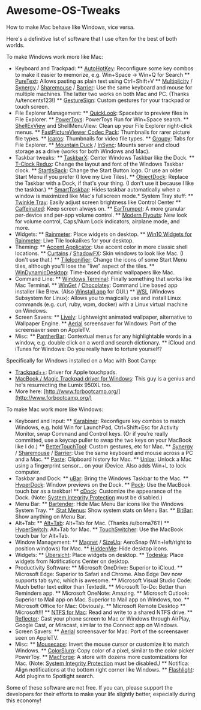 # Awesome-OS-Tweaks
How to make Mac behave like Windows, vice versa.

Here's a definitive list of software that I use often for the best of both worlds.

To make Windows work more like Mac:
* Keyboard and Trackpad:
   ** [AutoHotKey](https://www.autohotkey.com/): Reconfigure some key combos to make it easier to memorize, e.g. Win+Space -> Win+Q for Search
   ** [PureText](https://www.microsoft.com/en-us/p/puretext/9pkjv6319qtl): Allows pasting as plain text using Ctrl+Shift+V
   ** [Multiplicity](https://www.stardock.com/products/multiplicity/) / [Synergy](https://symless.com/synergy) / [Sharemouse](https://www.sharemouse.com/) / [Barrier](https://github.com/debauchee/barrier): Use the same keyboard and mouse for multiple machines. The latter two works on both Mac and PC. (Thanks /u/tencents123!)
   ** [GestureSign](https://gesturesign.win/): Custom gestures for your trackpad or touch screen.
* File Explorer Management:
   ** [QuickLook](https://www.microsoft.com/en-us/p/quicklook/9nv4bs3l1h4s): Spacebar to preview files in File Explorer.
   ** [PowerToys](https://github.com/microsoft/PowerToys): PowerToys Run for Win+Space search.
   ** [ShellExView](https://www.nirsoft.net/utils/shexview.html) and ShellMenuView: Clean up your File Explorer right-click menus.
   ** [FastPictureViewer Codec Pack](http://www.fastpictureviewer.com/codecs/): Thumbnails for rarer picture file types.
   ** [Icaros](https://www.videohelp.com/software/Icaros): Thumbnails for video file types.
   ** [Groupy](https://www.stardock.com/products/groupy/): Tabs for File Explorer.
   ** [Mountain Duck](https://mountainduck.io/) / [InSync](https://www.insynchq.com/): Mounts server and cloud storage as a drive (works for both Windows and Mac).
* Taskbar tweaks:
   ** [TaskbarX](https://www.microsoft.com/en-us/p/taskbarx/9pcmz6bxk8gh): Center Windows Taskbar like the Dock.
   ** [T-Clock Redux](https://github.com/White-Tiger/T-Clock): Change the layout and font of the Windows Taskbar clock.
   ** [StartIsBack](https://startisback.com/): Change the Start Button logo. Or use an older Start Menu if you prefer (I love my Live Tiles).
   ** [ObjectDock](https://www.stardock.com/products/objectdock/): Replace the Taskbar with a Dock, if that's your thing. (I don't use it because I like the taskbar.)
   ** [SmartTaskbar](https://github.com/ChanpleCai/SmartTaskbar): Hides taskbar automatically when a window is maximized like Mac's fullscreen mode.* System Tray stuff:
   ** [Twinkle Tray](https://twinkletray.com/): Easily adjust screen brightness like Control Center
   ** [Caffeinated](http://desmondbrand.com/caffeinated/): Keep screen always on.
   ** [EarTrumpet](https://eartrumpet.app/): A more granular per-device and per-app volume control.
   ** [Modern Flyouts](https://www.microsoft.com/en-us/p/modernflyouts-preview/9mt60qv066rp): New look for volume control, Caps/Num Lock indicators, airplane mode, and more.
* Widgets:
   ** [Rainmeter](https://www.rainmeter.net/): Place widgets on desktop.
   ** [Win10 Widgets for Rainmeter](https://win10widgets.com/): Live Tile lookalikes for your desktop.
* Theming:
   ** [Accent Applicator](https://www.microsoft.com/en-us/p/accent-applicator/9mv99lwl2hk5): Use accent color in more classic shell locations.
   ** [Curtains](https://www.stardock.com/products/curtains/) / [ShadowFX](https://www.stardock.com/products/shadowfx/): Skin windows to look like Mac. (I don't use that.)
   ** [TileIconifier](https://github.com/Jonno12345/TileIconifier/releases): Change the icons of some Start Menu tiles, although you'll lose the "live" aspect of the tiles.
   ** [WinDynamicDesktop](https://www.microsoft.com/en-us/p/windynamicdesktop/9nm8n7dq3z5f): Time-based dynamic wallpapers like Mac.
* Command Line:
   ** [Windows Terminal](https://www.microsoft.com/en-us/p/windows-terminal/9n0dx20hk701): Finally something that works like Mac Terminal.
   ** [WinGet](https://github.com/microsoft/winget-cli) / [Chocolatey](https://chocolatey.org/): Command Line based app installer like Brew. (Also [Winstall.app](https://winstall.app/) for GUI.)
   ** [WSL](https://docs.microsoft.com/en-us/windows/wsl/) (Windows Subsystem for Linux): Allows you to magically use and install Linux commands (e.g. curl, ruby, wpm, docker) with a Linux virtual machine on Windows.
* Screen Savers:
   ** [Lively](https://www.microsoft.com/en-us/p/lively-wallpaper/9ntm2qc6qws7?activetab=pivot:overviewtab&atc=true): Lightweight animated wallpaper, alternative to Wallpaper Engine.
   ** [Aerial](https://github.com/cDima/Aerial/) screensaver for Windows: Port of the screensaver seen on AppleTV.
* Misc:
   ** [PantherBar](https://www.microsoft.com/en-us/p/pantherbar/9npz2tvkjvt7?atc=true): Contextual menus for any highlightable words in a window, e.g. double click on a word and search dictionary.
   ** iCloud and iTunes for Windows: Do you really have to torture yourself?

Specifically for Windows installed on a Mac with Boot Camp:
* [Trackpad++](http://trackpad.forbootcamp.org/): Driver for Apple touchpads.
* [MacBook / Magic Trackpad driver for Windows](https://github.com/imbushuo/mac-precision-touchpad): This guy is a genius and he's resurrecting the Lumix 950XL too.
* More here: [http://www.forbootcamp.org/](http://www.forbootcamp.org/)

To make Mac work more like Windows:
* Keyboard and Input:
   ** [Karabiner](https://karabiner-elements.pqrs.org/): Reconfigure key combos to match Windows, e.g. hold Win for LaunchPad, Ctrl+Shift+Esc for Activity Monitor, swap Command and Control keys. (Or if you're really committed, use a keycap puller to swap the two keys on your MacBook like I do.)
   ** [BetterTouchTool](https://folivora.ai/downloads): Custom gestures, etc for Mac.
   ** [Synergy](https://symless.com/synergy) / [Sharemouse](https://www.sharemouse.com/) / [Barrier](https://github.com/debauchee/barrier): Use the same keyboard and mouse across a PC and a Mac.
   ** [Paste](https://pasteapp.io/): Clipboard history for Mac.
   ** [Unlox](https://unlox.it/): Unlock a Mac using a fingerprint sensor... on your iDevice. Also adds Win+L to lock computer.
* Taskbar and Dock:
   ** [uBar](https://brawersoftware.com/products/ubar): Bring the Windows Taskbar to the Mac.
   ** [HyperDock](https://bahoom.com/hyperdock/): Window previews on the Dock.
   ** [Pock](https://pock.dev/): Use the MacBook touch bar as a taskbar!
   ** [cDock](https://www.macenhance.com/cdock.html): Customize the appearance of the Dock. (Note: [System Integrity Protection](https://www.macenhance.com/blog/2020/sip.html) must be disabled.)
* Menu Bar:
   ** [Bartender](https://www.macbartender.com/): Hide Mac Menu Bar icons like the Windows System Tray.
   ** [iStat Menus](https://bjango.com/mac/istatmenus/): Show system stats on Menu Bar.
   ** [BitBar](https://github.com/matryer/bitbar-plugins): Show anything on Menu Bar.
* Alt+Tab:
   ** [Alt+Tab](https://alt-tab-macos.netlify.app/): Alt+Tab for Mac. (Thanks /u/borna761!)
   ** [HyperSwitch](https://bahoom.com/hyperswitch): Alt+Tab for Mac.
   ** [TouchSwitcher](https://hazeover.com/touchswitcher.html): Use the MacBook touch bar for Alt+Tab.
* Window Management:
   ** [Magnet](https://apps.apple.com/us/app/magnet/id441258766?mt=12) / [SizeUp](https://www.irradiatedsoftware.com/sizeup/): AeroSnap (Win+left/right to position windows) for Mac.
   ** [HiddenMe](https://apps.apple.com/us/app/hiddenme/id467040476?mt=12): Hide desktop icons.
* Widgets:
   ** [Übersicht](http://tracesof.net/uebersicht/): Place widgets on desktop.
   ** [Todeska](https://www.macenhance.com/todeska.html): Place widgets from Notifications Center on desktop.
* Productivity Software:
   ** Microsoft OneDrive: Superior to iCloud.
   ** Microsoft Edge: Superior to Safari and Chrome. Also Edge Dev now supports tab sync, which is awesome.
   ** Microsoft Visual Studio Code: Much better text editor than Textedit.
   ** Microsoft To-Do: Better than Reminders app.
   ** Microsoft OneNote: Amazing.
   ** Microsoft Outlook: Superior to Mail app on Mac. Superior to Mail app on Windows, too.
   ** Microsoft Office for Mac: Obviously.
   ** Microsoft Remote Desktop
   ** Microsoft!!!
   ** [NTFS for Mac](https://www.paragon-software.com/home/ntfs-mac/): Read and write to a shared NTFS drive.
   ** [Reflector](https://www.airsquirrels.com/reflector): Cast your phone screen to Mac or Windows through AirPlay, Google Cast, or Miracast, similar to the Connect app on Windows.
* Screen Savers:
   ** [Aerial](https://aerialscreensaver.github.io/) screensaver for Mac: Port of the screensaver seen on AppleTV.
* Misc:
   ** [Mousecape](https://github.com/alexzielenski/Mousecape): Invert the mouse cursor or customize it to match Windows.
   ** [ColorSlurp](https://colorslurp.com/): Copy color of a pixel, similar to the color picker PowerToy.
   ** [MacForge](https://www.macenhance.com/macforge.html): A store with dozens more customizations for Mac. (Note: [System Integrity Protection](https://www.macenhance.com/blog/2020/sip.html) must be disabled.*)*
   ** Notifica: Align notifications at the bottom right corner like Windows.
   ** [Flashlight](https://github.com/w0lfschild/Flashlight): Add plugins to Spotlight search.

Some of these software are not free. If you can, please support the developers for their efforts to make your life slightly better, especially during this economy!
